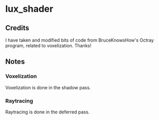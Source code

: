 # lux_shader
## Credits
I have taken and modified bits of code from BruceKnowsHow's Octray program, related to voxelization.
Thanks!

## Notes
### Voxelization
Voxelization is done in the shadow pass.

### Raytracing
Raytracing is done in the deferred pass.
